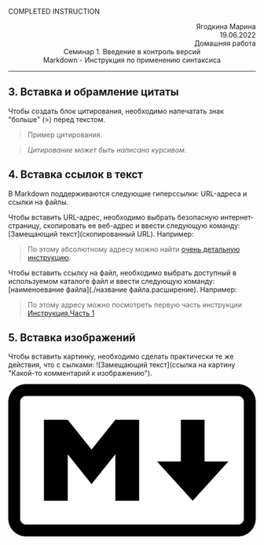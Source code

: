 COMPLETED INSTRUCTION

<div style="text-align: right"> Ягодкина Марина </div>

<div style="text-align: right"> 19.06.2022 </div>

<div style="text-align: right"> Домашняя работа </div>

<div style="text-align: center"> Семинар 1. Введение в контроль версий </div>

<div style="text-align: center"> Markdown - Инструкция по применению синтаксиса </div>

---


## 3. Вставка и обрамление цитаты
Чтобы создать блок цитирования, необходимо напечатать знак "больше" (\>) перед текстом.
> Пример цитирования.

> *Цитирование может быть написано курсивом*.
## 4. Вставка ссылок в текст
В Markdown поддерживаются следующие гиперссылки: URL-адреса и ссылки на файлы.

Чтобы вставить URL-адрес, необходимо выбрать безопасную интернет-страницу, скопировать ее веб-адрес и ввести следующую команду: \[Замещающий текст](скопированный URL). Например:
> По этому абсолютному адресу можно найти [очень детальную инструкцию](https://docs.microsoft.com/ru-ru/contribute/how-to-write-links).

Чтобы вставить ссылку на файл, необходимо выбрать доступный в используемом каталоге файл и ввести следующую команду: \[наименоевание файла](./название файла.расширение). Например:
> По этому адресу можно посмотреть первую часть инструкции [Инструкция.Часть 1](InstructionMD.md)
## 5. Вставка изображений
Чтобы вставить картинку, необходимо сделать практически те же действия, что с сылками: \!⁠[Замещающий текст]​(ссылка на картину "Какой-то комментарий к изображению").

![Trademark](Markdown-mark.png "Это значок Маркдауна из Википедии")

